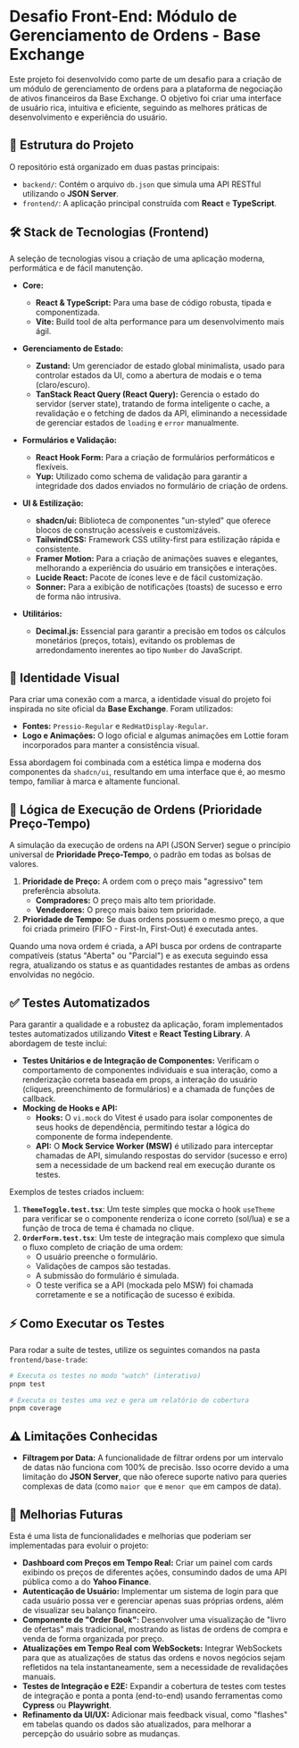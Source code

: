 # Desafio Front-End: Módulo de Gerenciamento de Ordens - Base Exchange

Este projeto foi desenvolvido como parte de um desafio para a criação de um módulo de gerenciamento de ordens para a plataforma de negociação de ativos financeiros da Base Exchange. O objetivo foi criar uma interface de usuário rica, intuitiva e eficiente, seguindo as melhores práticas de desenvolvimento e experiência do usuário.

## 🚀 Estrutura do Projeto

O repositório está organizado em duas pastas principais:

- `backend/`: Contém o arquivo `db.json` que simula uma API RESTful utilizando o **JSON Server**.
- `frontend/`: A aplicação principal construída com **React** e **TypeScript**.

## 🛠️ Stack de Tecnologias (Frontend)

A seleção de tecnologias visou a criação de uma aplicação moderna, performática e de fácil manutenção.

- **Core:**

  - **React & TypeScript:** Para uma base de código robusta, tipada e componentizada.
  - **Vite:** Build tool de alta performance para um desenvolvimento mais ágil.

- **Gerenciamento de Estado:**

  - **Zustand:** Um gerenciador de estado global minimalista, usado para controlar estados da UI, como a abertura de modais e o tema (claro/escuro).
  - **TanStack React Query (React Query):** Gerencia o estado do servidor (server state), tratando de forma inteligente o cache, a revalidação e o fetching de dados da API, eliminando a necessidade de gerenciar estados de `loading` e `error` manualmente.

- **Formulários e Validação:**

  - **React Hook Form:** Para a criação de formulários performáticos e flexíveis.
  - **Yup:** Utilizado como schema de validação para garantir a integridade dos dados enviados no formulário de criação de ordens.

- **UI & Estilização:**

  - **shadcn/ui:** Biblioteca de componentes "un-styled" que oferece blocos de construção acessíveis e customizáveis.
  - **TailwindCSS:** Framework CSS utility-first para estilização rápida e consistente.
  - **Framer Motion:** Para a criação de animações suaves e elegantes, melhorando a experiência do usuário em transições e interações.
  - **Lucide React:** Pacote de ícones leve e de fácil customização.
  - **Sonner:** Para a exibição de notificações (toasts) de sucesso e erro de forma não intrusiva.

- **Utilitários:**
  - **Decimal.js:** Essencial para garantir a precisão em todos os cálculos monetários (preços, totais), evitando os problemas de arredondamento inerentes ao tipo `Number` do JavaScript.

## 🎨 Identidade Visual

Para criar uma conexão com a marca, a identidade visual do projeto foi inspirada no site oficial da **Base Exchange**. Foram utilizados:

- **Fontes:** `Pressio-Regular` e `RedHatDisplay-Regular`.
- **Logo e Animações:** O logo oficial e algumas animações em Lottie foram incorporados para manter a consistência visual.

Essa abordagem foi combinada com a estética limpa e moderna dos componentes da `shadcn/ui`, resultando em uma interface que é, ao mesmo tempo, familiar à marca e altamente funcional.

## 🧠 Lógica de Execução de Ordens (Prioridade Preço-Tempo)

A simulação da execução de ordens na API (JSON Server) segue o princípio universal de **Prioridade Preço-Tempo**, o padrão em todas as bolsas de valores.

1.  **Prioridade de Preço:** A ordem com o preço mais "agressivo" tem preferência absoluta.
    - **Compradores:** O preço mais alto tem prioridade.
    - **Vendedores:** O preço mais baixo tem prioridade.
2.  **Prioridade de Tempo:** Se duas ordens possuem o mesmo preço, a que foi criada primeiro (FIFO - First-In, First-Out) é executada antes.

Quando uma nova ordem é criada, a API busca por ordens de contraparte compatíveis (status "Aberta" ou "Parcial") e as executa seguindo essa regra, atualizando os status e as quantidades restantes de ambas as ordens envolvidas no negócio.

## ✅ Testes Automatizados

Para garantir a qualidade e a robustez da aplicação, foram implementados testes automatizados utilizando **Vitest** e **React Testing Library**. A abordagem de teste inclui:

- **Testes Unitários e de Integração de Componentes:** Verificam o comportamento de componentes individuais e sua interação, como a renderização correta baseada em props, a interação do usuário (cliques, preenchimento de formulários) e a chamada de funções de callback.
- **Mocking de Hooks e API:**
  - **Hooks:** O `vi.mock` do Vitest é usado para isolar componentes de seus hooks de dependência, permitindo testar a lógica do componente de forma independente.
  - **API:** O **Mock Service Worker (MSW)** é utilizado para interceptar chamadas de API, simulando respostas do servidor (sucesso e erro) sem a necessidade de um backend real em execução durante os testes.

Exemplos de testes criados incluem:

1.  **`ThemeToggle.test.tsx`**: Um teste simples que mocka o hook `useTheme` para verificar se o componente renderiza o ícone correto (sol/lua) e se a função de troca de tema é chamada no clique.
2.  **`OrderForm.test.tsx`**: Um teste de integração mais complexo que simula o fluxo completo de criação de uma ordem:
    - O usuário preenche o formulário.
    - Validações de campos são testadas.
    - A submissão do formulário é simulada.
    - O teste verifica se a API (mockada pelo MSW) foi chamada corretamente e se a notificação de sucesso é exibida.

## ⚡ Como Executar os Testes

Para rodar a suíte de testes, utilize os seguintes comandos na pasta `frontend/base-trade`:

```bash
# Executa os testes no modo "watch" (interativo)
pnpm test

# Executa os testes uma vez e gera um relatório de cobertura
pnpm coverage
```

## ⚠️ Limitações Conhecidas

- **Filtragem por Data:** A funcionalidade de filtrar ordens por um intervalo de datas não funciona com 100% de precisão. Isso ocorre devido a uma limitação do **JSON Server**, que não oferece suporte nativo para queries complexas de data (como `maior que` e `menor que` em campos de data).

## 🔮 Melhorias Futuras

Esta é uma lista de funcionalidades e melhorias que poderiam ser implementadas para evoluir o projeto:

- **Dashboard com Preços em Tempo Real:** Criar um painel com cards exibindo os preços de diferentes ações, consumindo dados de uma API pública como a do **Yahoo Finance**.
- **Autenticação de Usuário:** Implementar um sistema de login para que cada usuário possa ver e gerenciar apenas suas próprias ordens, além de visualizar seu balanço financeiro.
- **Componente de "Order Book":** Desenvolver uma visualização de "livro de ofertas" mais tradicional, mostrando as listas de ordens de compra e venda de forma organizada por preço.
- **Atualizações em Tempo Real com WebSockets:** Integrar WebSockets para que as atualizações de status das ordens e novos negócios sejam refletidos na tela instantaneamente, sem a necessidade de revalidações manuais.
- **Testes de Integração e E2E:** Expandir a cobertura de testes com testes de integração e ponta a ponta (end-to-end) usando ferramentas como **Cypress** ou **Playwright**.
- **Refinamento da UI/UX:** Adicionar mais feedback visual, como "flashes" em tabelas quando os dados são atualizados, para melhorar a percepção do usuário sobre as mudanças.
